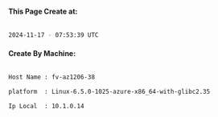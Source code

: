 
   
#### This Page Create at:

```bash

2024-11-17 - 07:53:39 UTC

```

#### Create By Machine:

```bash

Host Name : fv-az1206-38

platform  : Linux-6.5.0-1025-azure-x86_64-with-glibc2.35

Ip Local  : 10.1.0.14

```

